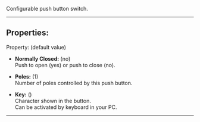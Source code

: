 Configurable push button switch.

---

## Properties:
Property: (default value)

- **Normally Closed:** (no) <br>
   Push to open (yes) or push to close (no). <br>

- **Poles:** (1) <br>
   Number of poles controlled by this push button. <br>

- **Key:** () <br>
   Character shown in the button. <br>
   Can be activated by keyboard in your PC.

---
